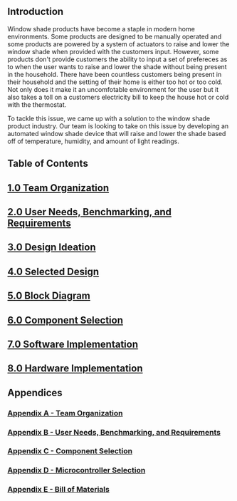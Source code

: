 **Introduction**
---
Window shade products have become a staple in modern home environments. Some products are designed to be manually operated and some products are powered by a system of actuators to raise and lower the window shade when provided with the customers input. However, some products don't provide customers the ability to input a set of prefereces as to when the user wants to raise and lower the shade without being present in the household. There have been countless customers being present in their household and the setting of their home is either too hot or too cold. Not only does it make it an uncomfotable environment for the user but it also takes a toll on a customers electricity bill to keep the house hot or cold with the thermostat.

To tackle this issue, we came up with a solution to the window shade product industry. Our team is looking to take on this issue by developing an automated window shade device that will raise and lower the shade based off of temperature, humidity, and amount of light readings. 

**Table of Contents**
---

## [1.0 Team Organization](Team_Organization.md)
## [2.0 User Needs, Benchmarking, and Requirements](UserNeeds_Benchmarking_Requirements.md)
## [3.0 Design Ideation](Design_Ideation.md)
## [4.0 Selected Design](Selected_Design.md)
## [5.0 Block Diagram](Block_Diagram.md)
## [6.0 Component Selection](Component_Selection.md)
## [7.0 Software Implementation](Software_Implementation.md)
## [8.0 Hardware Implementation](Hardware_Implementation.md)

## Appendices 

### [Appendix A - Team Organization](Appendix_A.md)
### [Appendix B - User Needs, Benchmarking, and Requirements](Appendix_B.md)
### [Appendix C - Component Selection](Appendix_C.md)
### [Appendix D - Microcontroller Selection](Appendix_D.md)
### [Appendix E - Bill of Materials](Appendix_E.md)
